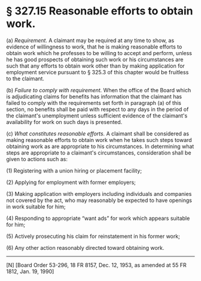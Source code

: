# § 327.15   Reasonable efforts to obtain work.

(a) *Requirement.* A claimant may be required at any time to show, as evidence of willingness to work, that he is making reasonable efforts to obtain work which he professes to be willing to accept and perform, unless he has good prospects of obtaining such work or his circumstances are such that any efforts to obtain work other than by making application for employment service pursuant to § 325.3 of this chapter would be fruitless to the claimant.


(b) *Failure to comply with requirement.* When the office of the Board which is adjudicating claims for benefits has information that the claimant has failed to comply with the requirements set forth in paragraph (a) of this section, no benefits shall be paid with respect to any days in the period of the claimant's unemployment unless sufficient evidence of the claimant's availability for work on such days is presented.


(c) *What constitutes reasonable efforts.* A claimant shall be considered as making reasonable efforts to obtain work when he takes such steps toward obtaining work as are appropriate to his circumstances. In determining what steps are appropriate to a claimant's circumstances, consideration shall be given to actions such as:


(1) Registering with a union hiring or placement facility;


(2) Applying for employment with former employers;


(3) Making application with employers including individuals and companies not covered by the act, who may reasonably be expected to have openings in work suitable for him;


(4) Responding to appropriate “want ads” for work which appears suitable for him;


(5) Actively prosecuting his claim for reinstatement in his former work;


(6) Any other action reasonably directed toward obtaining work.



---

[N] [Board Order 53-296, 18 FR 8157, Dec. 12, 1953, as amended at 55 FR 1812, Jan. 19, 1990]





